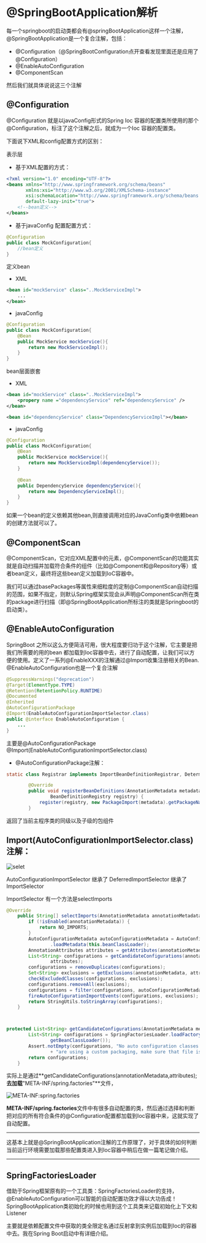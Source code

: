 # @SpringBootApplication解析

每一个springboot的启动类都会有@springBootApplication这样一个注解，@SpringBootApplication是一个复合注解，包括：

- @Configuration（@SpringBootConfiguration点开查看发现里面还是应用了@Configuration）
- @EnableAutoConfiguration
- @ComponentScan

然后我们就具体说说这三个注解

## @Configuration

@Configuration 就是以javaConfig形式的Spring Ioc 容器的配置类所使用的那个@Configuration，标注了这个注解之后，就成为一个Ioc 容器的配置类。

下面说下XML和config配置方式的区别：

表示层

*  基于XML配置的方式：

```xml
<?xml version="1.0" encoding="UTF-8"?>
<beans xmlns="http://www.springframework.org/schema/beans"
       xmlns:xsi="http://www.w3.org/2001/XMLSchema-instance"
       xsi:schemaLocation="http://www.springframework.org/schema/beans http://www.springframework.org/schema/beans/spring-beans-3.0.xsd"
       default-lazy-init="true">
    <!--bean定义-->
</beans>
```

* 基于javaConfig 配置配置方式：

```java
@Configuration
public class MockConfiguration{
    //bean定义
}
```



定义bean

* XML

```XML
<bean id="mockService" class="..MockServiceImpl">
    ...
</bean>
```

* javaConfig

```java
@Configuration
public class MockConfiguration{
    @Bean
    public MockService mockService(){
        return new MockServiceImpl();
    }
}
```

bean层面嵌套

* XML

```xml
<bean id="mockService" class="..MockServiceImpl">
    <propery name ="dependencyService" ref="dependencyService" />
</bean>

<bean id="dependencyService" class="DependencyServiceImpl"></bean>
```

* javaConfig

```java
@Configuration
public class MockConfiguration{
    @Bean
    public MockService mockService(){
        return new MockServiceImpl(dependencyService());
    }
    
    @Bean
    public DependencyService dependencyService(){
        return new DependencyServiceImpl();
    }
}
```

如果一个bean的定义依赖其他bean,则直接调用对应的JavaConfig类中依赖bean的创建方法就可以了。

## @ComponentScan

@ComponentScan，它对应XML配置中的元素，@ComponentScan的功能其实就是自动扫描并加载符合条件的组件（比如@Component和@Repository等）或者bean定义，最终将这些bean定义加载到IoC容器中。

我们可以通过basePackages等属性来细粒度的定制@ComponentScan自动扫描的范围，如果不指定，则默认Spring框架实现会从声明@ComponentScan所在类的package进行扫描（即@SpringBootApplication所标注的类就是Springboot的启动类）。

## @EnableAutoConfiguration

SpringBoot 之所以这么方便简洁可用，很大程度要归功于这个注解，它主要是把我们所需要的用的bean 都加载到Ioc容器中去，进行了自动配置，让我们可以方便的使用。定义了一系列@EnableXXX的注解通过@Import收集注册相关的Bean.
@EnableAutoConfiguration也是一个复合注解

```java
@SuppressWarnings("deprecation")
@Target(ElementType.TYPE)
@Retention(RetentionPolicy.RUNTIME)
@Documented
@Inherited
@AutoConfigurationPackage
@Import(EnableAutoConfigurationImportSelector.class)
public @interface EnableAutoConfiguration {
    ...
}
```

主要是@AutoConfigurationPackage @Import(EnableAutoConfigurationImportSelector.class)

* @AutoConfigurationPackage注解：

```java
static class Registrar implements ImportBeanDefinitionRegistrar, DeterminableImports {

        @Override
        public void registerBeanDefinitions(AnnotationMetadata metadata,
                BeanDefinitionRegistry registry) {
            register(registry, new PackageImport(metadata).getPackageName());
        }
```

返回了当前主程序类的同级以及子级的包组件

## Import(AutoConfigurationImportSelector.class)注解：

![selet](./img/selet.png)

AutoConfigurationImportSelector 继承了 DeferredImportSelector 继承了 ImportSelector

ImportSelector 有一个方法是selectImports

```java
@Override
    public String[] selectImports(AnnotationMetadata annotationMetadata) {
        if (!isEnabled(annotationMetadata)) {
            return NO_IMPORTS;
        }
        AutoConfigurationMetadata autoConfigurationMetadata = AutoConfigurationMetadataLoader
                .loadMetadata(this.beanClassLoader);
        AnnotationAttributes attributes = getAttributes(annotationMetadata);
        List<String> configurations = getCandidateConfigurations(annotationMetadata,
                attributes);
        configurations = removeDuplicates(configurations);
        Set<String> exclusions = getExclusions(annotationMetadata, attributes);
        checkExcludedClasses(configurations, exclusions);
        configurations.removeAll(exclusions);
        configurations = filter(configurations, autoConfigurationMetadata);
        fireAutoConfigurationImportEvents(configurations, exclusions);
        return StringUtils.toStringArray(configurations);
    }



protected List<String> getCandidateConfigurations(AnnotationMetadata metadata, AnnotationAttributes attributes) {
		List<String> configurations = SpringFactoriesLoader.loadFactoryNames(getSpringFactoriesLoaderFactoryClass(),
				getBeanClassLoader());
		Assert.notEmpty(configurations, "No auto configuration classes found in META-INF/spring.factories. If you "
				+ "are using a custom packaging, make sure that file is correct.");
		return configurations;
	}

```

实际上是通过**getCandidateConfigurations(annotationMetadata,attributes);**去加载**"META-INF/spring.factories"**文件，

![META-INF:spring.factories](img/META-INF:spring.factories.jpg)

**META-INF/spring.factories**文件中有很多自动配置的类，然后通过选择和判断把对应的所有符合条件的@Configuration配置都加载到Ioc容器中来，这就实现了自动配置。

---

这基本上就是@SpringBootApplication注解的工作原理了，对于具体的如何判断当前运行环境需要加载那些配置类进入到Ioc容器中稍后在做一篇笔记做介绍。

---



## SpringFactoriesLoader

借助于Spring框架原有的一个工具类：SpringFactoriesLoader的支持，@EnableAutoConfiguration可以智能的自动配置功效才得以大功告成！SpringBootApplication类初始化的时候也用到这个工具类来记载初始化上下文和Listener

主要就是依赖配置文件中获取的类全限定名通过反射拿到实例后加载到Ioc的容器中去。我在Spring Boot启动中有详细介绍。

